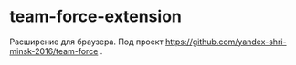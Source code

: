 # team-force-extension
Расширение для браузера. Под проект https://github.com/yandex-shri-minsk-2016/team-force .
